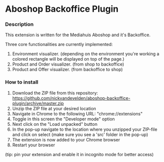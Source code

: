 # Aboshop Backoffice Plugin

### Description

This extension is written for the Mediahuis Aboshop and it's Backoffice.

Three core functionalities are currently implemented:

1. Environment visualizer. (depending on the environment you're working a colored rectangle will be displayed on top of the page.)
2. Product and Order visualizer. (from shop to backoffice)
3. Product and Offer visualizer. (from backoffice to shop)

### How to install

1. Download the ZIP file from this repository: https://github.com/nickvandevelden/aboshop-backoffice-plugin/archive/master.zip
2. Unzip the ZIP file at your desired location
3. Navigate in Chrome to the following URL: "chrome://extensions"
4. Toggle in this screen the "Developer mode" option
5. Next click on the "Load unpacked" button
6. In the pop-up navigate to the location where you unzipped your ZIP-file and click on select (make sure you see a 'src' folder in the pop-up)
7. The extension is now added to your Chrome browser 
8. Restart your browser

(tip: pin your extension and enable it in incognito mode for better access)
